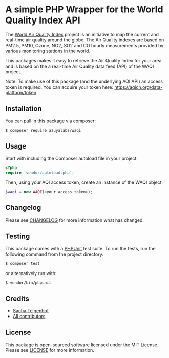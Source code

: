 # A simple PHP Wrapper for the World Quality Index API

The [World Air Quality Index](http://waqi.info) project is an initiative to map the current and real-time air quality 
around the globe. The Air Quality indexes are based on PM2.5, PM10, Ozone, NO2, SO2 and CO hourly measurements 
provided by various monitoring stations in the world. 

This packages makes it easy to retrieve the Air Quality Index for your area and is based on the a real-time Air Quality 
data feed (API) of the WAQI project.

Note: To make use of this package (and the underlying AQI API) an access token is required. You can acquire your 
token here: https://aqicn.org/data-platform/token.

## Installation

You can pull in this package via composer:

``` bash
$ composer require azuyalabs/waqi
```

## Usage
Start with including the Composer autoload file in your project:
```php
<?php
require 'vendor/autoload.php';
```
Then, using your AQI access token, create an instance of the WAQI object:
 
```php
$waqi = new WAQI(<your access token>);
``` 
 
## Changelog

Please see [CHANGELOG](CHANGELOG.md) for more information what has changed.

## Testing
This package comes with a [PHPUnit](https://phpunit.de) test suite. To run the tests, run the following command
from the project directory:

``` bash
$ composer test
```

or alternatively run with:

``` bash
$ vendor/bin/phpunit
```

## Credits

- [Sacha Telgenhof](https://github.com/stelgenhof)
- [All contributors](../../contributors)

## License

This package is open-sourced software licensed under the MIT License. Please see [LICENSE](LICENSE) for more information.
